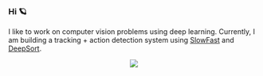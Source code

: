 ### Hi 🪐

I like to work on computer vision problems using deep learning. Currently, I am building a tracking + action detection system using [SlowFast](https://github.com/bdebbabi/SlowFast) and [DeepSort](https://github.com/Pangoraw/DeepSort).

<div align="center">
  <img src="https://user-images.githubusercontent.com/9824244/99147938-074e2600-2685-11eb-86a2-fe83ba1441af.gif"/>
</div>

